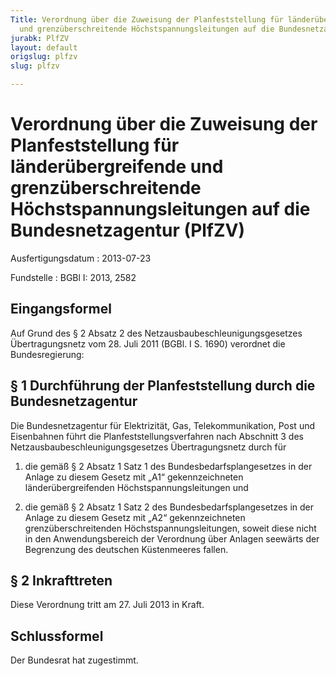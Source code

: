 ```yaml
---
Title: Verordnung über die Zuweisung der Planfeststellung für länderübergreifende
  und grenzüberschreitende Höchstspannungsleitungen auf die Bundesnetzagentur
jurabk: PlfZV
layout: default
origslug: plfzv
slug: plfzv

---
```


# Verordnung über die Zuweisung der Planfeststellung für länderübergreifende und grenzüberschreitende Höchstspannungsleitungen auf die Bundesnetzagentur (PlfZV)

Ausfertigungsdatum
:   2013-07-23

Fundstelle
:   BGBl I: 2013, 2582


## Eingangsformel

Auf Grund des § 2 Absatz 2 des Netzausbaubeschleunigungsgesetzes
Übertragungsnetz vom 28. Juli 2011 (BGBl. I S. 1690) verordnet die
Bundesregierung:


## § 1 Durchführung der Planfeststellung durch die Bundesnetzagentur

Die Bundesnetzagentur für Elektrizität, Gas, Telekommunikation, Post
und Eisenbahnen führt die Planfeststellungsverfahren nach Abschnitt 3
des Netzausbaubeschleunigungsgesetzes Übertragungsnetz durch für

1.  die gemäß § 2 Absatz 1 Satz 1 des Bundesbedarfsplangesetzes in der
    Anlage zu diesem Gesetz mit „A1“ gekennzeichneten länderübergreifenden
    Höchstspannungsleitungen und


2.  die gemäß § 2 Absatz 1 Satz 2 des Bundesbedarfsplangesetzes in der
    Anlage zu diesem Gesetz mit „A2“ gekennzeichneten
    grenzüberschreitenden Höchstspannungsleitungen, soweit diese nicht in
    den Anwendungsbereich der Verordnung über Anlagen seewärts der
    Begrenzung des deutschen Küstenmeeres fallen.





## § 2 Inkrafttreten

Diese Verordnung tritt am 27. Juli 2013 in Kraft.


## Schlussformel

Der Bundesrat hat zugestimmt.

